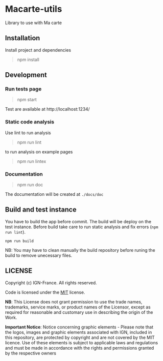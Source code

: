 # Macarte-utils
Library to use with Ma carte

## Installation 

Install project and dependencies

> npm install

## Development

### Run tests page

> npm start

Test are available at http://localhost:1234/

### Static code analysis

Use lint to run analysis

> npm run lint

to run analysis on example pages

> npm run lintex

### Documentation

> npm run doc

The documentation will be created at  `./docs/doc`


## Build and test instance

You have to build the app before commit. The build will be deploy on the test instance.
Before build take care to run static analysis and fix errors (`npm run lint`).

```
npm run build
```

NB: You may have to clean manually the build repository before runing the build to remove unecessary files.

## LICENSE

Copyright (c) IGN-France. All rights reserved.

Code is licensed under the [MIT](/LICENSE) license.

**NB**: This License does not grant permission to use the trade names, trademarks, service marks, or product names of the Licensor, except as required for reasonable and customary use in describing the origin of the Work.

**Important Notice**: Notice concerning graphic elements - Please note that the logos, images and graphic elements associated with IGN, included in this repository, are protected by copyright and are not covered by the MIT licence. Use of these elements is subject to applicable laws and regulations and must be made in accordance with the rights and permissions granted by the respective owners
